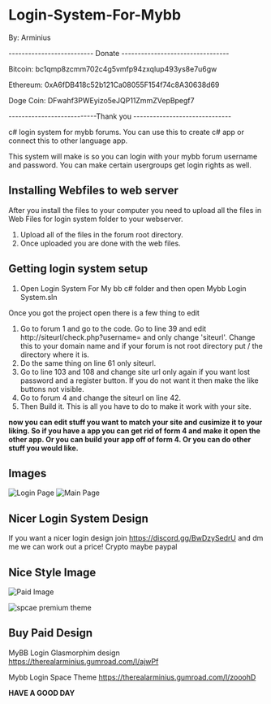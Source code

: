 # Login-System-For-Mybb
By: Arminius

-------------------------- Donate ---------------------------------

Bitcoin: bc1qmp8zcmm702c4g5vmfp94zxqlup493ys8e7u6gw

Ethereum: 0xA6fDB418c52b121Ca08055F154f74c8A30638d69

Doge Coin: DFwahf3PWEyizo5eJQP11ZmmZVepBpegf7

---------------------------Thank you ------------------------------


c# login system for mybb forums. You can use this to create c# app or connect this to other language app.


This system will make is so you can login with your mybb forum username and password. You can make certain usergroups get login rights as well.



**Installing Webfiles to web server**
------------------------------------

After you install the files to your computer you need to upload all the files in Web Files for login system folder to your webserver.
1. Upload all of the files in the forum root directory.
2. Once uploaded you are done with the web files.



**Getting login system setup**
------------------------------------
1. Open Login System For My bb c# folder and then open Mybb Login System.sln

Once you got the project open there is a few thing to edit 
1. Go to forum 1 and go to the code. Go to line 39 and edit http://siteurl/check.php?username= and only change 'siteurl'. Change this to your domain name and if your forum is not root directory put / the directory where it is.
2. Do the same thing on line 61 only siteurl.
3. Go to line 103 and 108 and change site url only again if you want lost password and a register button. If you do not want it then make the like buttons not visible.
4. Go to forum 4 and change the siteurl on line 42.
5. Then Build it. 
This is all you have to do to make it work with your site.


**now you can edit stuff you want to match your site and cusimize it to your liking. So if you have a app you can get rid of form 4 and make it open the other app. Or you can build your app off of form 4. Or you can do other stuff you would like.**


**Images**
---------------
![Login Page](https://cdn.discordapp.com/attachments/889248873426595880/889248904871292938/loginsystem.PNG)
![Main Page](https://cdn.discordapp.com/attachments/889248873426595880/889249288205500446/MainPage.PNG)

**Nicer Login System Design**
------------------------------
If you want a nicer login design join https://discord.gg/BwDzySedrU and dm me we can work out a price! Crypto maybe paypal


Nice Style Image
-----------------
![Paid Image](https://user-images.githubusercontent.com/71015269/133944935-639d5eaf-8e2a-41f5-943e-f2d216a7e6e8.png)

![spcae premium theme](https://user-images.githubusercontent.com/71015269/133953778-7274a3dc-b72b-44d7-a536-65901ab79f37.PNG)


Buy Paid Design 
--------------------------------
MyBB Login Glasmorphim design
https://therealarminius.gumroad.com/l/ajwPf

Mybb Login Space Theme
https://therealarminius.gumroad.com/l/zooohD

**HAVE A GOOD DAY**

